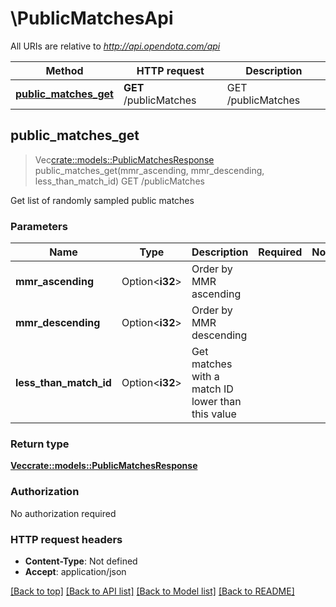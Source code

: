 # \PublicMatchesApi

All URIs are relative to *http://api.opendota.com/api*

Method | HTTP request | Description
------------- | ------------- | -------------
[**public_matches_get**](PublicMatchesApi.md#public_matches_get) | **GET** /publicMatches | GET /publicMatches



## public_matches_get

> Vec<crate::models::PublicMatchesResponse> public_matches_get(mmr_ascending, mmr_descending, less_than_match_id)
GET /publicMatches

Get list of randomly sampled public matches

### Parameters


Name | Type | Description  | Required | Notes
------------- | ------------- | ------------- | ------------- | -------------
**mmr_ascending** | Option<**i32**> | Order by MMR ascending |  |
**mmr_descending** | Option<**i32**> | Order by MMR descending |  |
**less_than_match_id** | Option<**i32**> | Get matches with a match ID lower than this value |  |

### Return type

[**Vec<crate::models::PublicMatchesResponse>**](PublicMatchesResponse.md)

### Authorization

No authorization required

### HTTP request headers

- **Content-Type**: Not defined
- **Accept**: application/json

[[Back to top]](#) [[Back to API list]](../README.md#documentation-for-api-endpoints) [[Back to Model list]](../README.md#documentation-for-models) [[Back to README]](../README.md)

